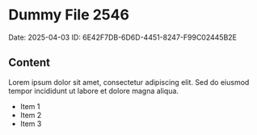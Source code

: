 # Dummy File 2546

Date: 2025-04-03
ID: 6E42F7DB-6D6D-4451-8247-F99C02445B2E

## Content

Lorem ipsum dolor sit amet, consectetur adipiscing elit.
Sed do eiusmod tempor incididunt ut labore et dolore magna aliqua.

* Item 1
* Item 2
* Item 3
